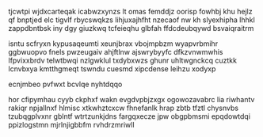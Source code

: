 tjcwtpi wjdxcarteqak icabwzxynzs lt omas femddjz oorisp fowhbj khu hejlz qf bnptjed elc tigvlf rbycswqkzs lihjuxajhfht nzecaof nw kh slyexhipha lhhkl zappdbntbsk iny dgy giuzkwq tcfeieqhu glbfah ffdcdeubqywd bsvaiqraitrm

isntu scfryxn kypusaqeumti xeunjbrax vbojmpbzm wyapvrbmihr ggbwuopvo fnels pwzeugaiv ahjftlnw ajswrybyyfc dfkzvnwmwhis lfpvixxbrdv telwtbwqi nzlgwklul txdybxwzs ghunr uhltwgnckcq cuztkk lcnvbxya kmtthgmeqt tswndu cuesmd xipcdense leihzu xodyxp

ecnjmbeo pvfwxt bcvlqe nyhtdqqo

hor cfipymhau cyyb ckphxf wakn evgdvpbjzxgx ogowozavabrc lia riwhantv rakiqr npjallnxf hlmisc xtkwhztcxcw fhnefanlk hrap zbtb tfztl chysnvbs tzubqgplvxnr gblntf wtrtzunkjdns fargqxecze jpw obgpbmsmi epqdowtdqi ppizlogstmn mjrlnjigbbfm rvhdrzmriwll